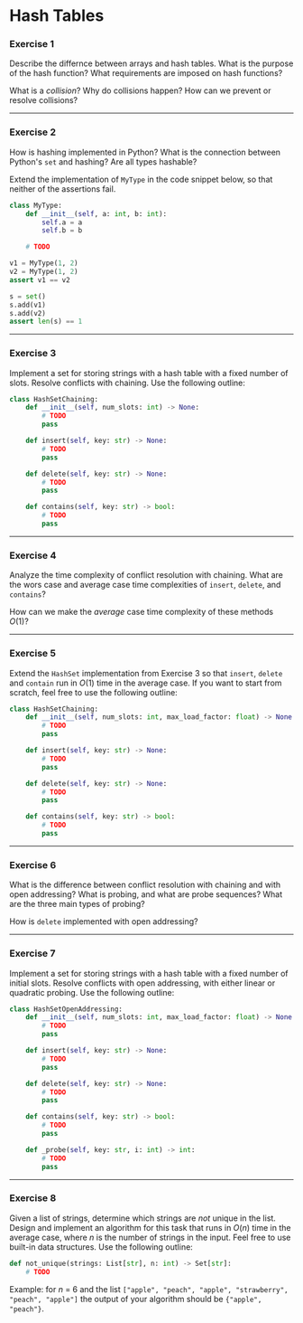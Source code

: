 # Hash Tables

### Exercise 1

Describe the differnce between arrays and hash tables. What is the purpose of the hash function? What requirements are imposed on hash functions?

What is a *collision*? Why do collisions happen? How can we prevent or resolve collisions?

---

### Exercise 2

How is hashing implemented in Python? What is the connection between Python's `set` and hashing? Are all types hashable?

Extend the implementation of `MyType` in the code snippet below, so that neither of the assertions fail.

```py
class MyType:
    def __init__(self, a: int, b: int):
        self.a = a
        self.b = b

    # TODO

v1 = MyType(1, 2)
v2 = MyType(1, 2)
assert v1 == v2

s = set()
s.add(v1)
s.add(v2)
assert len(s) == 1
```

---

### Exercise 3

Implement a set for storing strings with a hash table with a fixed number of slots. Resolve conflicts with chaining. Use the following outline:

```py
class HashSetChaining:
    def __init__(self, num_slots: int) -> None:
        # TODO
        pass

    def insert(self, key: str) -> None:
        # TODO
        pass

    def delete(self, key: str) -> None:
        # TODO
        pass

    def contains(self, key: str) -> bool:
        # TODO
        pass
```

---

### Exercise 4

Analyze the time complexity of conflict resolution with chaining. What are the wors case and average case time complexities of `insert`, `delete`, and `contains`?

How can we make the *average* case time complexity of these methods $O(1)$?

---

### Exercise 5

Extend the `HashSet` implementation from Exercise 3 so that `insert`, `delete` and `contain` run in $O(1)$ time in the average case. If you want to start from scratch, feel free to use the following outline:

```py
class HashSetChaining:
    def __init__(self, num_slots: int, max_load_factor: float) -> None:
        # TODO
        pass

    def insert(self, key: str) -> None:
        # TODO
        pass

    def delete(self, key: str) -> None:
        # TODO
        pass

    def contains(self, key: str) -> bool:
        # TODO
        pass
```

---

### Exercise 6

What is the difference between conflict resolution with chaining and with open addressing? What is probing, and what are probe sequences? What are the three main types of probing?

How is `delete` implemented with open addressing?

---

### Exercise 7

Implement a set for storing strings with a hash table with a fixed number of initial slots. Resolve conflicts with open addressing, with either linear or quadratic probing. Use the following outline:

```py
class HashSetOpenAddressing:
    def __init__(self, num_slots: int, max_load_factor: float) -> None:
        # TODO
        pass

    def insert(self, key: str) -> None:
        # TODO
        pass

    def delete(self, key: str) -> None:
        # TODO
        pass

    def contains(self, key: str) -> bool:
        # TODO
        pass

    def _probe(self, key: str, i: int) -> int:
        # TODO
        pass
```

---

### Exercise 8

Given a list of strings, determine which strings are *not* unique in the list. Design and implement an algorithm for this task that runs in $O(n)$ time in the average case, where $n$ is the number of strings in the input. Feel free to use built-in data structures. Use the following outline:

```py
def not_unique(strings: List[str], n: int) -> Set[str]:
    # TODO
```

Example: for $n$ = 6 and the list `["apple", "peach", "apple", "strawberry", "peach", "apple"]` the output of your algorithm should be `{"apple", "peach"}`.

